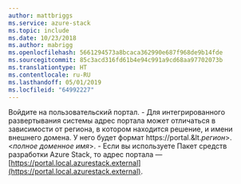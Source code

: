 ```yaml
---
author: mattbriggs
ms.service: azure-stack
ms.topic: include
ms.date: 10/23/2018
ms.author: mabrigg
ms.openlocfilehash: 5661294573a8bcaca362990e687f968de9b14fde
ms.sourcegitcommit: 85c3acd316fd61b4e94c991a9cd68aa97702073b
ms.translationtype: HT
ms.contentlocale: ru-RU
ms.lasthandoff: 05/01/2019
ms.locfileid: "64992227"
---
```

Войдите на пользовательский портал.
    - Для интегрированного развертывания системы адрес портала может отличаться в зависимости от региона, в котором находится решение, и имени внешнего домена. У него будет формат https://portal.&lt.*регион*&gt;.&lt;*полное доменное имя*&gt;.
    - Если вы используете Пакет средств разработки Azure Stack, то адрес портала — [https://portal.local.azurestack.external](https://portal.local.azurestack.external).